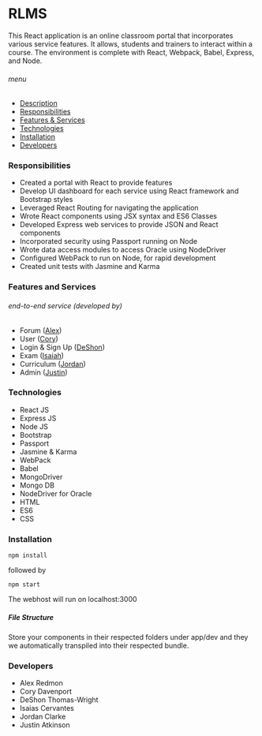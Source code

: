 # RLMS
This React application is an online classroom portal that incorporates various service features.  It allows, students and trainers to interact within a course.  The environment is complete with React, Webpack, Babel, Express, and Node.

###### menu
- [Description](#rlms)
- [Responsibilities](#responsibilities)
- [Features & Services](#features-and-services)
- [Technologies](#technologies)
- [Installation](#installation)
- [Developers](#developers)

### Responsibilities
- Created a portal with React to provide features
- Develop UI dashboard for each service using React framework and Bootstrap styles
- Leveraged React Routing for navigating the application
- Wrote React components using JSX syntax and ES6 Classes
- Developed Express web services to provide JSON and React components
- Incorporated security using Passport running on Node
- Wrote data access modules to access Oracle using NodeDriver
- Configured WebPack to run on Node, for rapid development
- Created unit tests with Jasmine and Karma

### Features and Services
###### end-to-end service (developed by)
- Forum ([Alex](#developers))
- User ([Cory](#developers))
- Login & Sign Up ([DeShon](#developers))
- Exam ([Isaiah](#developers))
- Curriculum ([Jordan](#developers))
- Admin  ([Justin](#developers))

### Technologies
- React JS
- Express JS
- Node JS
- Bootstrap
- Passport
- Jasmine & Karma
- WebPack
- Babel
- MongoDriver
- Mongo DB
- NodeDriver for Oracle
- HTML
- ES6
- CSS

### Installation
~~~~
npm install
~~~~
followed by
~~~~
npm start
~~~~
The webhost will run on localhost:3000

##### File Structure
Store your components in their respected folders under app/dev and they we automatically transpiled into their respected bundle.

### Developers
- Alex Redmon
- Cory Davenport
- DeShon Thomas-Wright
- Isaias Cervantes
- Jordan Clarke
- Justin Atkinson
